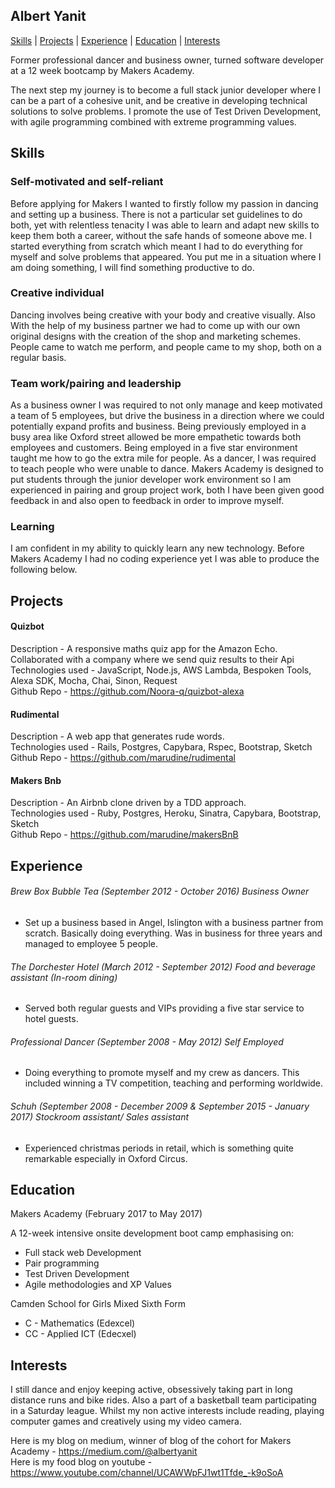 ## Albert Yanit ##

[Skills](#skills) | [Projects](#projects) | [Experience](#experience) | [Education](#education) | [Interests](#interests)

Former professional dancer and business owner, turned software developer at a 12 week bootcamp by Makers Academy.

The next step my journey is to become a full stack junior developer where I can be a part of a cohesive unit, and be creative in developing technical solutions to solve problems. I promote the use of Test Driven Development, with agile programming combined with extreme programming values.

## Skills

### Self-motivated and self-reliant

Before applying for Makers I wanted to firstly follow my passion in dancing and setting up a business. There is not a particular set guidelines to do both, yet with relentless tenacity I was able to learn and adapt new skills to keep them both a career, without the safe hands of someone above me. I started everything from scratch which meant I had to do everything for myself and solve problems that appeared. You put me in a situation where I am doing something, I will find something productive to do.

### Creative individual

Dancing involves being creative with your body and creative visually. Also With the help of my business partner we had to come up with our own original designs with the creation of the shop and  marketing schemes. People came to watch me perform, and people came to my shop, both on a regular basis.

### Team work/pairing and leadership

As a business owner I was required to not only manage and keep motivated a team of 5 employees, but drive the business in a direction where we could potentially expand profits and business. Being previously employed in a busy area like Oxford street allowed be more empathetic towards both employees and customers. Being employed in a five star environment taught me how to go the extra mile for people. As a dancer, I was required to  teach people who were unable to dance. Makers Academy is designed to put students through the junior developer work environment so I am experienced in pairing and group project work, both I have been given good feedback in and also open to feedback in order to improve myself.

### Learning

I am confident in my ability to quickly learn any new technology. Before Makers Academy I had no coding experience yet I was able to produce the following below.

## Projects

#### Quizbot
Description - A responsive maths quiz app for the Amazon Echo. Collaborated with a company where we send quiz results to their Api
<br>Technologies used - JavaScript, Node.js, AWS Lambda, Bespoken Tools, Alexa SDK, Mocha, Chai, Sinon, Request
<br>Github Repo - https://github.com/Noora-q/quizbot-alexa

#### Rudimental
Description -  A web app that generates rude words.
<br>Technologies used - Rails, Postgres, Capybara, Rspec, Bootstrap, Sketch
<br>Github Repo - https://github.com/marudine/rudimental

#### Makers Bnb
Description - An Airbnb clone driven by a TDD approach.
<br>Technologies used - Ruby, Postgres, Heroku, Sinatra, Capybara, Bootstrap, Sketch
<br>Github Repo - https://github.com/marudine/makersBnB

## Experience

###### Brew Box Bubble Tea (September 2012 -  October 2016) Business Owner

- Set up a business based in Angel, Islington with a business partner from scratch. Basically doing everything. Was in business for three years and managed to employee 5 people.

###### The Dorchester Hotel (March 2012 - September 2012) Food and beverage assistant (In-room dining)

- Served both regular guests and VIPs providing a five star service to hotel guests.

###### Professional Dancer (September 2008 - May 2012) Self Employed  

- Doing everything to promote myself and my crew as dancers. This included winning a TV competition, teaching and performing worldwide.

###### Schuh (September 2008 - December 2009 & September 2015 - January 2017) Stockroom assistant/ Sales assistant

- Experienced christmas periods in retail, which is something quite remarkable especially in Oxford Circus.

## Education

Makers Academy (February 2017 to May 2017)

A 12-week intensive onsite development boot camp emphasising on:
* Full stack web Development
* Pair programming
* Test Driven Development
* Agile methodologies and XP Values

Camden School for Girls Mixed Sixth Form

* C - Mathematics (Edexcel)
* CC - Applied ICT (Edecxel)

## Interests

I still dance and enjoy keeping active, obsessively taking part in long distance runs and bike rides. Also a part of a basketball team participating in a Saturday league. Whilst my non active interests include reading, playing computer games and creatively using my video camera.

Here is my blog on medium, winner of blog of the cohort for Makers Academy - https://medium.com/@albertyanit
<br>Here is my food blog on youtube - https://www.youtube.com/channel/UCAWWpFJ1wt1Tfde_-k9oSoA
